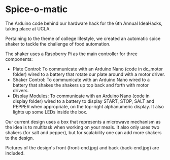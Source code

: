 # Spice-o-matic
The Arduino code behind our hardware hack for the 6th Annual IdeaHacks, taking place at UCLA.

Pertaining to the theme of college lifestyle, we created an automatic spice shaker to tackle the challenge of food automation.

The shaker uses a Raspberry Pi as the main controller for three components:
- Plate Control: To communicate with an Arduino Nano (code in dc_motor folder) wired to a battery that rotate our plate around with a motor driver.
- Shaker Control: To communicate with an Arduino Nano wired to a battery that shakes the shakers up top back and forth with motor drivers.
- Display Modules: To communicate with an Arduino Nano (code in display folder) wired to a battery to display START, STOP, SALT and PEPPER when appropriate, on the top-right alphanumeric display. It also lights up some LEDs inside the box.

Our current design uses a box that represents a microwave mechanism as the idea is to multitask when working on your meals. It also only uses two shakers (for salt and pepper), but for scalability one can add more shakers to the design. 

Pictures of the design's front (front-end.jpg) and back (back-end.jpg) are included.
